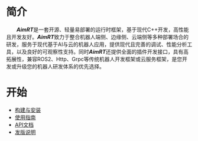 
# 简介
&emsp;&emsp;***AimRT***是一套开源、轻量易部署的运行时框架，基于现代C++开发，高性能且开发友好。***AimRT***致力于整合机器人端侧、边缘侧、云端侧等多种部署场合的研发，服务于现代基于AI与云的机器人应用，提供现代且完善的调试、性能分析工具，以及良好的可观察性支持。同时***AimRT***还提供全面的插件开发接口，具有高拓展性，兼容ROS2、Http、Grpc等传统机器人开发框架或云服务框架，是您开发或升级您的机器人研发体系的优先选择。


# 开始

- [构建与安装](Installation.md)
- [使用指南](Tutorials/Tutorials.md)
- [API文档]()
- [发版说明](ReleaseNotes.md)

